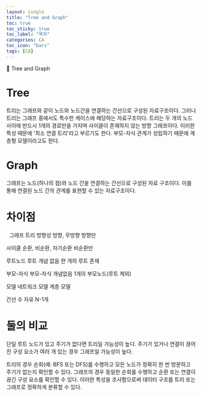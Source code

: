 ```yaml
---
layout: single
title: "Tree and Graph"
toc: true
toc_sticky: true
toc_label: "목차"
categories: CA
toc_icon: "bars"
tags: [CA]
---
```

📘 Tree and Graph

# Tree
트리는 그래프와 같이 노드와 노드간을 연결하는 간선으로 구성된 자료구조이다.
그러나 트리는 그래프 중에서도 특수한 케이스에 해당하는 자료구조이다.
트리는 두 개의 노드 사이에 반드시 1개의 경로만을 가지며
사이클이 존재하지 않는 방향 그래프이다.
이러한 특성 때문에 '최소 연결 트리'라고 부르기도 한다.
부모-자식 관계가 성립하기 때문에 계층형 모델이라고도 한다.

# Graph
그래프는 노드(하나의 점)와 노드 간을 연결하는 간선으로 구성된 자료 구조이다.
이를 통해 연결된 노드 간의 관계를 표현할 수 있는 자료구조이다.

# 차이점 
 
그래프      트리
방향성
방향, 무방향    방향만

사이클
순환, 비순환, 자기순환      비순환만

루트노드
루트 개념 없음      한 개의 루트 존재

부모-자식
부모-자식 개념없음      1개의 부모노드(루트 제외)

모델
네트워크 모델       계층 모델

간선 수
자유    N-1개

# 둘의 비교
단일 루트 노드가 있고 주기가 없다면 트리일 가능성이 높다.
주기가 있거나 연결이 끊어진 구성 요소가 여러 개 있는 경우 그래프일 가능성이 높다.

트리의 경우 순회(예: BFS 또는 DFS)를 수행하고 모든 노드가 정확히 한 번 방문하고 주기가 없는지 확인할 수 있다.
그래프의 경우 동일한 순회를 수행하고 순환 또는 연결이 끊긴 구성 요소를 확인할 수 있다.
이러한 특성을 조사함으로써 데이터 구조를 트리 또는 그래프로 정확하게 분류할 수 있다.